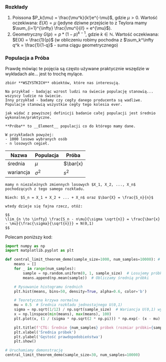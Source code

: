 ### Rozkłady

1. Poissona $P_k(\mu) = \frac{\mu^k}{k!}e^{-\mu}$, gdzie $\mu > 0$.
Wartość oczekiwana: $E(X) = \mu$ (jedyne dziwne przejście to z Teylora mamy $\sum_{i=1}^{\infty} \frac{\mu^i}{i!} = e^{\mu}$).
2. Geometryczny $G(p) = p* (1-p)^{k-1}$, gdzie $k \in \mathbb{N}$.
Wartość oczekiwana: $E(X) = \frac{1}{p}$ (w obliczeniu robimy pochodna z $\sum_k^\infty q^k = \frac{1}{1-q}$ - suma ciągu geometrycznego)

### Populacja a Próba

Prawdę mówiąc te pojęcia są często używane praktycznie wszędzie w wykładach ale... jest to  trochę mylące.

```{admonition} Populacja
zbiór **WSZYSTKICH** obiektów, które nas interesują.

Na przykład - badając wzrost ludzi na świecie populację stanowią... wszyscy ludzie na świecie.
Inny przykład - badamy czy cegły danego producenta są wadliwe. Populacje stanowią wszystkie cegły tego kolesia ever.
```

```{admonition} Próba
jak widać z powyższej definicji badanie całej populacji jest średnio wykonalne/praktyczne.

**Próba** to __Element__ populacji co do którego mamy dane.

W przykładach powyżej:
- 1000 losowo wybranych osób
- n losowych cegieł.
```

| Nazwa          | Populacja | Próba    |
|----------------|-----------|----------|
| średnia        | $\mu$     | $\bar{x} |
| wariancja      | $\sigma^2$| $s^2$    |


```{admonition} Centralne Twierdzenie Graniczne
mamy n niezależnych zmiennych losowych $X_1, X_2, ..., X_n$ pochodzących z tego samego rozkładu.

Niech: $S_n = X_1 + X_2 + ... + X_n$ oraz $\bar{X} = \frac{S_n}{n}$

wtedy dzieje się fajna rzecz, otóż:

$$
\lim_{n \to \infty} \frac{S_n - n\mu}{\sigma \sqrt{n}} = \frac{\bar{x} - \mu}{\frac{\sigma}{\sqrt{n}}} = N(0,1)
$$
```

Polecam poniższy kod:

```python
import numpy as np
import matplotlib.pyplot as plt

def central_limit_theorem_demo(sample_size=1000, num_samples=10000): # ode mnie: można ustawić sample size na 1 i za dużo to nie zmieni - dalej działa
    means = []
    for _ in range(num_samples):
        sample = np.random.uniform(0, 1, sample_size)  # Losujemy próbkę z rozkładu jednostajnego
        means.append(np.mean(sample))  # Obliczamy średnią próbki

    # Rysowanie histogramu średnich
    plt.hist(means, bins=50, density=True, alpha=0.6, color='b')

    # Teoretyczna krzywa normalna
    mu = 0.5  # Średnia rozkładu jednostajnego U(0,1)
    sigma = np.sqrt(1/12) / np.sqrt(sample_size)  # Wariancja U(0,1) wynosi 1/12
    x = np.linspace(min(means), max(means), 100)
    plt.plot(x, (1 / (sigma * np.sqrt(2 * np.pi))) * np.exp(- (x - mu) ** 2 / (2 * sigma ** 2)), 'r', linewidth=2)

    plt.title(f'CTG: Średnie {num_samples} próbek (rozmiar próbki={sample_size})')
    plt.xlabel('Średnia próbek')
    plt.ylabel('Gęstość prawdopodobieństwa')
    plt.show()

# Uruchamiamy demonstrację
central_limit_theorem_demo(sample_size=30, num_samples=10000)
```
